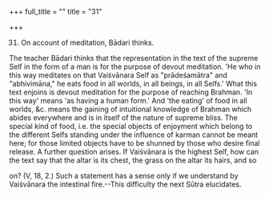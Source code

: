 +++
full_title = ""
title = "31"

+++


31. On account of meditation, Bādari thinks.

The teacher Bādari thinks that the representation in the text of the supreme Self in the form of a man is for the purpose of devout meditation. 'He who in this way meditates on that Vaiśvānara Self as "prādeśamātra" and "abhivimāna," he eats food in all worlds, in all beings, in all Selfs.' What this text enjoins is devout meditation for the purpose of reaching Brahman. 'In this way' means 'as having a human form.' And 'the eating' of food in all worlds, &c. means the gaining of intuitional knowledge of Brahman which abides everywhere and is in itself of the nature of supreme bliss. The special kind of food, i.e. the special objects of enjoyment which belong to the different Selfs standing under the influence of karman cannot be meant here; for those limited objects have to be shunned by those who desire final release. A further question arises. If Vaiśvānara is the highest Self, how can the text say that the altar is its chest, the grass on the altar its hairs, and so

on? (V, 18, 2.) Such a statement has a sense only if we understand by Vaiśvānara the intestinal fire.--This difficulty the next Sūtra elucidates.

